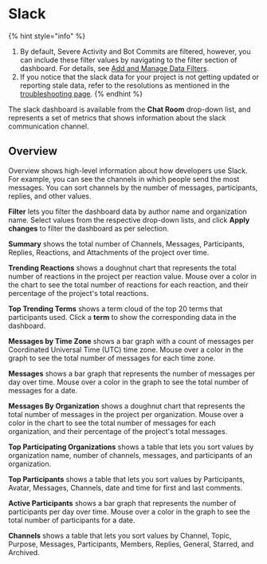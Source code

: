 # Slack

{% hint style="info" %}
1. By default, Severe Activity and Bot Commits are filtered, however, you can include these filter values by navigating to the filter section of dashboard. For details, see [Add and Manage Data Filters](../../filter-data/add-and-manage-data-filters.md).
2. If you notice that the slack data for your project is not getting updated or reporting stale data, refer to the resolutions as mentioned in the [troubleshooting page](../../troubleshooting.md#slack-data-fetch-issue).
{% endhint %}

The slack dashboard is available from the **Chat Room** drop-down list, and represents a set of metrics that shows information about the slack communication channel.

## Overview

Overview shows high-level information about how developers use Slack. For example, you can see the channels in which people send the most messages. You can sort channels by the number of messages, participants, replies, and other values.

**Filter** lets you filter the dashboard data by author name and organization name. Select values from the respective drop-down lists, and click **Apply changes** to filter the dashboard as per selection.

**Summary** shows the total number of Channels, Messages, Participants, Replies, Reactions, and Attachments of the project over time.

**Trending Reactions** shows a doughnut chart that represents the total number of reactions in the project per reaction value. Mouse over a color in the chart to see the total number of reactions for each reaction, and their percentage of the project's total reactions.

**Top Trending Terms** shows a term cloud of the top 20 terms that participants used. Click a **term** to show the corresponding data in the dashboard.

**Messages by Time Zone** shows a bar graph with a count of messages per Coordinated Universal Time (UTC) time zone. Mouse over a color in the graph to see the total number of messages for each time zone.

**Messages** shows a bar graph that represents the number of messages per day over time. Mouse over a color in the graph to see the total number of messages for a date.

**Messages By Organization** shows a doughnut chart that represents the total number of messages in the project per organization. Mouse over a color in the chart to see the total number of messages for each organization, and their percentage of the project's total messages.

**Top Participating Organizations** shows a table that lets you sort values by organization name, number of channels, messages, and participants of an organization.

**Top Participants** shows a table that lets you sort values by Participants, Avatar, Messages, Channels, date and time for first and last comments.

**Active Participants** shows a bar graph that represents the number of participants per day over time. Mouse over a color in the graph to see the total number of participants for a date.

**Channels** shows a table that lets you sort values by Channel, Topic, Purpose, Messages, Participants, Members, Replies, General, Starred, and Archived.
